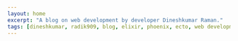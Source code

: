 ```yaml
---
layout: home
excerpt: "A blog on web development by developer Dineshkumar Raman."
tags: [dineshkumar, radik909, blog, elixir, phoenix, ecto, web development]
---
```

